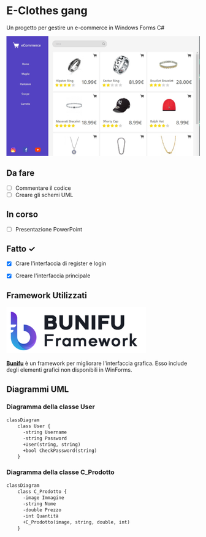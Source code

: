 # E-Clothes gang
Un progetto per gestire un e-commerce in Windows Forms C#

![E-Clothes Home](https://github.com/0xBerard/E-Commerce-Volterra/blob/main/principale.jpg)

## Da fare
- [ ] Commentare il codice
- [ ] Creare gli schemi UML

## In corso
- [ ] Presentazione PowerPoint

## Fatto ✓
- [x] Crare l'interfaccia di register e login
- [x] Creare l'interfaccia principale


## Framework Utilizzati

![Bunifu Framework](https://github.com/0xBerard/E-Commerce-Volterra/blob/main/bunifu.png)

**[Bunifu](https://bunifuframework.com/)** è un framework per migliorare l'interfaccia grafica. Esso include degli elementi grafici non disponibili in WinForms.


## Diagrammi UML

### Diagramma della classe User
```mermaid
classDiagram
    class User {
      -string Username
      -string Password
      +User(string, string)
      +bool CheckPassword(string)
    }
```
### Diagramma della classe C_Prodotto
```mermaid
classDiagram
    class C_Prodotto {
      -image Immagine
      -string Nome
      -double Prezzo
      -int Quantità
      +C_Prodotto(image, string, double, int)
    }
```
